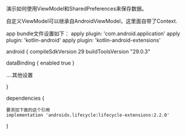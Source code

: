 演示如何使用ViewModel和SharedPreferences来保存数据。

自定义ViewModel可以继承自AndroidViewModel，这里面自带了Context.

app bundle文件设置如下：
apply plugin: 'com.android.application'
apply plugin: 'kotlin-android'
apply plugin: 'kotlin-android-extensions'

android {
    compileSdkVersion 29
    buildToolsVersion "29.0.3"


   dataBinding {
        enabled true
    }

   ....其他设置


}

dependencies {
    
    要添加下面的这个引用
    implementation 'androidx.lifecycle:lifecycle-extensions:2.2.0'
}
